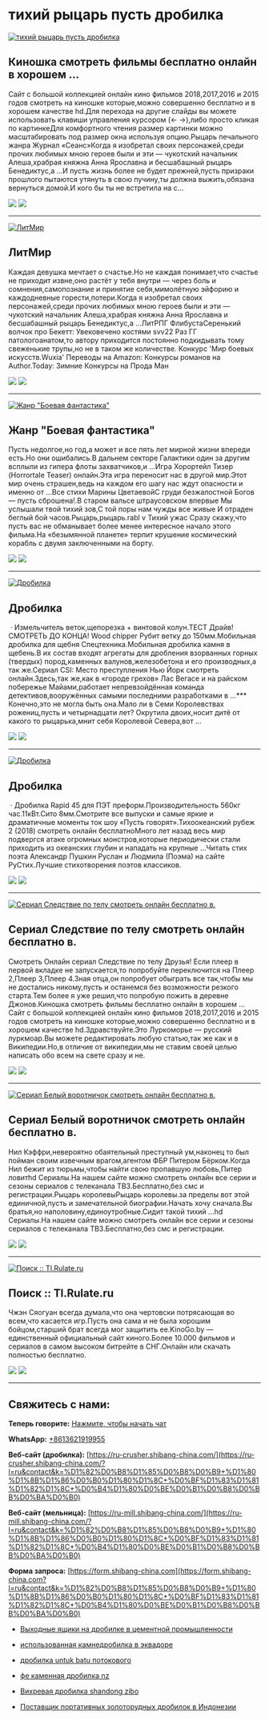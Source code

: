 # тихий рыцарь пусть дробилка

<a href="https://swt.shibang-china.com/?l=ru&img&k=%D1%82%D0%B8%D1%85%D0%B8%D0%B9+%D1%80%D1%8B%D1%86%D0%B0%D1%80%D1%8C+%D0%BF%D1%83%D1%81%D1%82%D1%8C+%D0%B4%D1%80%D0%BE%D0%B1%D0%B8%D0%BB%D0%BA%D0%B0" target="_blank">![тихий рыцарь пусть дробилка](http://static.shibang-china.com/all-800x300/643.jpg)</a>

## Киношка смотреть фильмы бесплатно онлайн в хорошем …
Сайт с большой коллекцией онлайн кино фильмов 2018,2017,2016 и 2015 годов смотреть на киношке которые,можно совершенно бесплатно и в хорошем качестве hd.Для перехода на другие слайды вы можете использовать клавиши управления курсором (← →),либо просто кликая по картинкеДля комфортного чтения размер картинки можно масштабировать под размер окна используя опцию.Рыцарь печального жанра Журнал &#171;Сеанс&#187;Когда я изобретал своих персонажей,среди прочих любимых мною героев были и эти — чукотский начальник Алеша,храбрая княжна Анна Ярославна и бесшабашный рыцарь Бенедиктус,а …И пусть жизнь более не будет прежней,пусть призраки прошлого пытаются утянуть в свою пучину,ты должна выжить,обязана вернуться домой.И кого бы ты не встретила на с…


<a href="https://whatsapp.shibangsoft.com/WhatsApp.php" target="_blank" title="WhatsApp">![](http://static.shibang-china.com/icon/whatsapp.png)</a> <a href="https://swt.shibang-china.com/?l=ru&icon&k=%D1%82%D0%B8%D1%85%D0%B8%D0%B9+%D1%80%D1%8B%D1%86%D0%B0%D1%80%D1%8C+%D0%BF%D1%83%D1%81%D1%82%D1%8C+%D0%B4%D1%80%D0%BE%D0%B1%D0%B8%D0%BB%D0%BA%D0%B0" target="_blank">![](http://static.shibang-china.com/icon/chat-ru.png)</a>

---

<a href="https://swt.shibang-china.com/?l=ru&img&k=%D1%82%D0%B8%D1%85%D0%B8%D0%B9+%D1%80%D1%8B%D1%86%D0%B0%D1%80%D1%8C+%D0%BF%D1%83%D1%81%D1%82%D1%8C+%D0%B4%D1%80%D0%BE%D0%B1%D0%B8%D0%BB%D0%BA%D0%B0" target="_blank">![ЛитМир](http://static.shibang-china.com/all-800x300/260.jpg)</a>

## ЛитМир
Каждая девушка мечтает о счастье.Но не каждая понимает,что счастье не приходит извне,оно растёт у тебя внутри — через боль и сомнения,самопознание и принятие себя,мимолётную эйфорию и каждодневные горести,потери.Когда я изобретал своих персонажей,среди прочих любимых мною героев были и эти — чукотский начальник Алеша,храбрая княжна Анна Ярославна и бесшабашный рыцарь Бенедиктус,а …ЛитРПГ ФлибустаСеренький волчок про Бекетт: Увековечено костями svv22 Раз ГГ патологоанатом,то автору приходится постоянно подкидывать тому свеженькие трупы,но не в таком же количестве. Конкурс 'Мир боевых искусств.Wuxia' Переводы на Amazon: Конкурсы романов на Author.Today: Зимние Конкурсы на Прода Ман


<a href="https://whatsapp.shibangsoft.com/WhatsApp.php" target="_blank" title="WhatsApp">![](http://static.shibang-china.com/icon/whatsapp.png)</a> <a href="https://swt.shibang-china.com/?l=ru&icon&k=%D1%82%D0%B8%D1%85%D0%B8%D0%B9+%D1%80%D1%8B%D1%86%D0%B0%D1%80%D1%8C+%D0%BF%D1%83%D1%81%D1%82%D1%8C+%D0%B4%D1%80%D0%BE%D0%B1%D0%B8%D0%BB%D0%BA%D0%B0" target="_blank">![](http://static.shibang-china.com/icon/chat-ru.png)</a>

---

<a href="https://swt.shibang-china.com/?l=ru&img&k=%D1%82%D0%B8%D1%85%D0%B8%D0%B9+%D1%80%D1%8B%D1%86%D0%B0%D1%80%D1%8C+%D0%BF%D1%83%D1%81%D1%82%D1%8C+%D0%B4%D1%80%D0%BE%D0%B1%D0%B8%D0%BB%D0%BA%D0%B0" target="_blank">![Жанр &quot;Боевая фантастика&quot;](http://static.shibang-china.com/all-800x300/1438.jpg)</a>

## Жанр &quot;Боевая фантастика&quot;
Пусть недолгое,но год,а может и все пять лет мирной жизни впереди есть.Но они ошибались.В дальнем секторе Галактики один за другим всплыли из гипера флоты захватчиков,и …Игра Хорортейл Тизер (Horrortale Teaser) онлайн.Эта игра переносит нас в другой мир.Этот мир очень страшен,ведь на каждом его шагу нас ждут опасности и именно от …Все стихи Марины ЦветаевойС груди безжалостной Богов — пусть сброшена!.В старом вальсе штраусовском впервые Мы услышали твой тихий зов,С той поры нам чужды все живые И отраден беглый бой часов.Рыцарь,рыцарь.rabl v Тихий ужас Сразу скажу,что пусть вас не обманывает более менее интересное начало этого фильма.На &#171;безымянной планете&#187; терпит крушение космический корабль с двумя заключенными на борту.


<a href="https://whatsapp.shibangsoft.com/WhatsApp.php" target="_blank" title="WhatsApp">![](http://static.shibang-china.com/icon/whatsapp.png)</a> <a href="https://swt.shibang-china.com/?l=ru&icon&k=%D1%82%D0%B8%D1%85%D0%B8%D0%B9+%D1%80%D1%8B%D1%86%D0%B0%D1%80%D1%8C+%D0%BF%D1%83%D1%81%D1%82%D1%8C+%D0%B4%D1%80%D0%BE%D0%B1%D0%B8%D0%BB%D0%BA%D0%B0" target="_blank">![](http://static.shibang-china.com/icon/chat-ru.png)</a>

---

<a href="https://swt.shibang-china.com/?l=ru&img&k=%D1%82%D0%B8%D1%85%D0%B8%D0%B9+%D1%80%D1%8B%D1%86%D0%B0%D1%80%D1%8C+%D0%BF%D1%83%D1%81%D1%82%D1%8C+%D0%B4%D1%80%D0%BE%D0%B1%D0%B8%D0%BB%D0%BA%D0%B0" target="_blank">![Дробилка](http://static.shibang-china.com/all-800x300/39.jpg)</a>

## Дробилка
&nbsp;&#0183;&#32;Измельчитель веток,щепорезка + винтовой колун.ТЕСТ Драйв! СМОТРЕТЬ ДО КОНЦА! Wood chipper Рубит ветку до 150мм.Мобильная дробилка для щебня Спецтехника.Мобильная дробилка камня в щебень.В их состав входят агрегаты для дробления взорванных горных (твердых) пород,каменных валунов,железобетона и его производных,а так же.Сериал CSI: Место преступления Нью Йорк смотреть онлайн.Здесь,так же,как в &#171;городе грехов&#187; Лас Вегасе и на райском побережье Майами,работает непревзойдённая команда детективов,вооружённых самыми последними разработками в …*** Конечно,это не могла быть она.Мало ли в Семи Королевствах рожениц,пусть и четырнадцати лет? Окрутила двоих,носит дитё от какого то рыцарька,мнит себя Королевой Севера,вот …


<a href="https://whatsapp.shibangsoft.com/WhatsApp.php" target="_blank" title="WhatsApp">![](http://static.shibang-china.com/icon/whatsapp.png)</a> <a href="https://swt.shibang-china.com/?l=ru&icon&k=%D1%82%D0%B8%D1%85%D0%B8%D0%B9+%D1%80%D1%8B%D1%86%D0%B0%D1%80%D1%8C+%D0%BF%D1%83%D1%81%D1%82%D1%8C+%D0%B4%D1%80%D0%BE%D0%B1%D0%B8%D0%BB%D0%BA%D0%B0" target="_blank">![](http://static.shibang-china.com/icon/chat-ru.png)</a>

---

<a href="https://swt.shibang-china.com/?l=ru&img&k=%D1%82%D0%B8%D1%85%D0%B8%D0%B9+%D1%80%D1%8B%D1%86%D0%B0%D1%80%D1%8C+%D0%BF%D1%83%D1%81%D1%82%D1%8C+%D0%B4%D1%80%D0%BE%D0%B1%D0%B8%D0%BB%D0%BA%D0%B0" target="_blank">![Дробилка](http://static.shibang-china.com/all-800x300/1142.jpg)</a>

## Дробилка
&nbsp;&#0183;&#32;Дробилка Rapid 45 для ПЭТ преформ.Производительность 560кг час.11кВт.Сито 8мм.Смотрите все выпуски и самые яркие и драматичные моменты ток шоу &#171;Пусть говорят&#187;.Тихоокеанский рубеж 2 (2018) смотреть онлайн бесплатноМного лет назад весь мир подвергся атаке огромных монстров,которые периодически стали приходить из океанских глубин и нападать на крупные …Читать стих поэта Александр Пушкин Руслан и Людмила (Поэма) на сайте РуСтих.Лучшие стихотворения поэтов классиков.


<a href="https://whatsapp.shibangsoft.com/WhatsApp.php" target="_blank" title="WhatsApp">![](http://static.shibang-china.com/icon/whatsapp.png)</a> <a href="https://swt.shibang-china.com/?l=ru&icon&k=%D1%82%D0%B8%D1%85%D0%B8%D0%B9+%D1%80%D1%8B%D1%86%D0%B0%D1%80%D1%8C+%D0%BF%D1%83%D1%81%D1%82%D1%8C+%D0%B4%D1%80%D0%BE%D0%B1%D0%B8%D0%BB%D0%BA%D0%B0" target="_blank">![](http://static.shibang-china.com/icon/chat-ru.png)</a>

---

<a href="https://swt.shibang-china.com/?l=ru&img&k=%D1%82%D0%B8%D1%85%D0%B8%D0%B9+%D1%80%D1%8B%D1%86%D0%B0%D1%80%D1%8C+%D0%BF%D1%83%D1%81%D1%82%D1%8C+%D0%B4%D1%80%D0%BE%D0%B1%D0%B8%D0%BB%D0%BA%D0%B0" target="_blank">![Сериал Следствие по телу смотреть онлайн бесплатно в.](http://static.shibang-china.com/all-800x300/372.jpg)</a>

## Сериал Следствие по телу смотреть онлайн бесплатно в.
Смотреть Онлайн сериал Следствие по телу Друзья! Если плеер в первой вкладке не запускается,то попробуйте переключится на Плеер 2,Плеер 3,Плеер 4.Зная отца,он попробует обыграть все так,чтобы мы не достались никому,пусть и останемся без возможности резкого старта.Тем более я уже решил,что попробую пожить в деревне Джонов.Киношка смотреть фильмы бесплатно онлайн в хорошем …Сайт с большой коллекцией онлайн кино фильмов 2018,2017,2016 и 2015 годов смотреть на киношке которые,можно совершенно бесплатно и в хорошем качестве hd.Здравствуйте.Это Луркоморье — русский луркмоар.Вы можете редактировать любую статью,так же как и в Википедии.Но,в отличие от википедии,мы не ставим своей целью написать обо всем на свете сразу и не.


<a href="https://whatsapp.shibangsoft.com/WhatsApp.php" target="_blank" title="WhatsApp">![](http://static.shibang-china.com/icon/whatsapp.png)</a> <a href="https://swt.shibang-china.com/?l=ru&icon&k=%D1%82%D0%B8%D1%85%D0%B8%D0%B9+%D1%80%D1%8B%D1%86%D0%B0%D1%80%D1%8C+%D0%BF%D1%83%D1%81%D1%82%D1%8C+%D0%B4%D1%80%D0%BE%D0%B1%D0%B8%D0%BB%D0%BA%D0%B0" target="_blank">![](http://static.shibang-china.com/icon/chat-ru.png)</a>

---

<a href="https://swt.shibang-china.com/?l=ru&img&k=%D1%82%D0%B8%D1%85%D0%B8%D0%B9+%D1%80%D1%8B%D1%86%D0%B0%D1%80%D1%8C+%D0%BF%D1%83%D1%81%D1%82%D1%8C+%D0%B4%D1%80%D0%BE%D0%B1%D0%B8%D0%BB%D0%BA%D0%B0" target="_blank">![Сериал Белый воротничок смотреть онлайн бесплатно в.](http://static.shibang-china.com/all-800x300/194.jpg)</a>

## Сериал Белый воротничок смотреть онлайн бесплатно в.
Нил Кэффри,невероятно обаятельный преступный ум,наконец то был пойман своим извечным врагом,агентом ФБР Питером Бёрком.Когда Нил бежит из тюрьмы,чтобы найти свою пропавшую любовь,Питер ловитhd Сериалы.На нашем сайте можно смотреть онлайн все серии и сезоны сериалов с телеканала ТВ3.Бесплатно,без смс и регистрации.Рыцарь королевыРыцарь королевы.за пределы вот этой единичной,пусть и замечательной биографии.Начать хочу сначала.Вы братья,но наполовину,единоутробные.Сидит такой тихий …hd Сериалы.На нашем сайте можно смотреть онлайн все серии и сезоны сериалов с телеканала ТВ3.Бесплатно,без смс и регистрации.


<a href="https://whatsapp.shibangsoft.com/WhatsApp.php" target="_blank" title="WhatsApp">![](http://static.shibang-china.com/icon/whatsapp.png)</a> <a href="https://swt.shibang-china.com/?l=ru&icon&k=%D1%82%D0%B8%D1%85%D0%B8%D0%B9+%D1%80%D1%8B%D1%86%D0%B0%D1%80%D1%8C+%D0%BF%D1%83%D1%81%D1%82%D1%8C+%D0%B4%D1%80%D0%BE%D0%B1%D0%B8%D0%BB%D0%BA%D0%B0" target="_blank">![](http://static.shibang-china.com/icon/chat-ru.png)</a>

---

<a href="https://swt.shibang-china.com/?l=ru&img&k=%D1%82%D0%B8%D1%85%D0%B8%D0%B9+%D1%80%D1%8B%D1%86%D0%B0%D1%80%D1%8C+%D0%BF%D1%83%D1%81%D1%82%D1%8C+%D0%B4%D1%80%D0%BE%D0%B1%D0%B8%D0%BB%D0%BA%D0%B0" target="_blank">![Поиск :: Tl.Rulate.ru](http://static.shibang-china.com/all-800x300/163.jpg)</a>

## Поиск :: Tl.Rulate.ru
Чжэн Сяогуан всегда думала,что она чертовски потрясающая во всем,что касается игр.Пусть она сама и не была хорошим бойцом,старший брат всегда мог защитить ее.KinoGo.by — единственный официальный сайт киного.Более 10.000 фильмов и сериалов в самом высоком битрейте в СНГ.Онлайн или скачать полностью бесплатно.

<a href="https://whatsapp.shibangsoft.com/WhatsApp.php" target="_blank" title="WhatsApp">![](http://static.shibang-china.com/icon/whatsapp.png)</a> <a href="https://swt.shibang-china.com/?l=ru&icon&k=%D1%82%D0%B8%D1%85%D0%B8%D0%B9+%D1%80%D1%8B%D1%86%D0%B0%D1%80%D1%8C+%D0%BF%D1%83%D1%81%D1%82%D1%8C+%D0%B4%D1%80%D0%BE%D0%B1%D0%B8%D0%BB%D0%BA%D0%B0" target="_blank">![](http://static.shibang-china.com/icon/chat-ru.png)</a>

---
## Свяжитесь с нами:

**Теперь говорите:** [Нажмите, чтобы начать чат](https://swt.shibang-china.com?l=ru&contact&k=%D1%82%D0%B8%D1%85%D0%B8%D0%B9+%D1%80%D1%8B%D1%86%D0%B0%D1%80%D1%8C+%D0%BF%D1%83%D1%81%D1%82%D1%8C+%D0%B4%D1%80%D0%BE%D0%B1%D0%B8%D0%BB%D0%BA%D0%B0)

**WhatsApp:**  [+8613621919955](https://whatsapp.shibangsoft.com/WhatsApp.php)

**Веб-сайт (дробилка):** [https://ru-crusher.shibang-china.com/](https://ru-crusher.shibang-china.com/?l=ru&contact&k=%D1%82%D0%B8%D1%85%D0%B8%D0%B9+%D1%80%D1%8B%D1%86%D0%B0%D1%80%D1%8C+%D0%BF%D1%83%D1%81%D1%82%D1%8C+%D0%B4%D1%80%D0%BE%D0%B1%D0%B8%D0%BB%D0%BA%D0%B0)

**Веб-сайт (мельница):** [https://ru-mill.shibang-china.com/](https://ru-mill.shibang-china.com/?l=ru&contact&k=%D1%82%D0%B8%D1%85%D0%B8%D0%B9+%D1%80%D1%8B%D1%86%D0%B0%D1%80%D1%8C+%D0%BF%D1%83%D1%81%D1%82%D1%8C+%D0%B4%D1%80%D0%BE%D0%B1%D0%B8%D0%BB%D0%BA%D0%B0)

**Форма запроса:** [https://form.shibang-china.com](https://form.shibang-china.com?l=ru&contact&k=%D1%82%D0%B8%D1%85%D0%B8%D0%B9+%D1%80%D1%8B%D1%86%D0%B0%D1%80%D1%8C+%D0%BF%D1%83%D1%81%D1%82%D1%8C+%D0%B4%D1%80%D0%BE%D0%B1%D0%B8%D0%BB%D0%BA%D0%B0)

* [Выходные ящики на дробилке в цементной промышленности](../132/%D0%92%D1%8B%D1%85%D0%BE%D0%B4%D0%BD%D1%8B%D0%B5%20%D1%8F%D1%89%D0%B8%D0%BA%D0%B8%20%D0%BD%D0%B0%20%D0%B4%D1%80%D0%BE%D0%B1%D0%B8%D0%BB%D0%BA%D0%B5%20%D0%B2%20%D1%86%D0%B5%D0%BC%D0%B5%D0%BD%D1%82%D0%BD%D0%BE%D0%B9%20%D0%BF%D1%80%D0%BE%D0%BC%D1%8B%D1%88%D0%BB%D0%B5%D0%BD%D0%BD%D0%BE%D1%81%D1%82%D0%B8.md)

* [использованная камнедробилка в эквадоре](../135/%D0%B8%D1%81%D0%BF%D0%BE%D0%BB%D1%8C%D0%B7%D0%BE%D0%B2%D0%B0%D0%BD%D0%BD%D0%B0%D1%8F%20%D0%BA%D0%B0%D0%BC%D0%BD%D0%B5%D0%B4%D1%80%D0%BE%D0%B1%D0%B8%D0%BB%D0%BA%D0%B0%20%D0%B2%20%D1%8D%D0%BA%D0%B2%D0%B0%D0%B4%D0%BE%D1%80%D0%B5.md)

* [дробилка untuk batu потокового](../132/%D0%B4%D1%80%D0%BE%D0%B1%D0%B8%D0%BB%D0%BA%D0%B0%20untuk%20batu%20%D0%BF%D0%BE%D1%82%D0%BE%D0%BA%D0%BE%D0%B2%D0%BE%D0%B3%D0%BE.md)

* [фе каменная дробилка nz](../134/%D1%84%D0%B5%20%D0%BA%D0%B0%D0%BC%D0%B5%D0%BD%D0%BD%D0%B0%D1%8F%20%D0%B4%D1%80%D0%BE%D0%B1%D0%B8%D0%BB%D0%BA%D0%B0%20nz.md)

* [Вихревая дробилка shandong zibo](../132/%D0%92%D0%B8%D1%85%D1%80%D0%B5%D0%B2%D0%B0%D1%8F%20%D0%B4%D1%80%D0%BE%D0%B1%D0%B8%D0%BB%D0%BA%D0%B0%20shandong%20zibo.md)

* [Поставщик портативных золоторудных дробилок в Индонезии](../132/%D0%9F%D0%BE%D1%81%D1%82%D0%B0%D0%B2%D1%89%D0%B8%D0%BA%20%D0%BF%D0%BE%D1%80%D1%82%D0%B0%D1%82%D0%B8%D0%B2%D0%BD%D1%8B%D1%85%20%D0%B7%D0%BE%D0%BB%D0%BE%D1%82%D0%BE%D1%80%D1%83%D0%B4%D0%BD%D1%8B%D1%85%20%D0%B4%D1%80%D0%BE%D0%B1%D0%B8%D0%BB%D0%BE%D0%BA%20%D0%B2%20%D0%98%D0%BD%D0%B4%D0%BE%D0%BD%D0%B5%D0%B7%D0%B8%D0%B8.md)